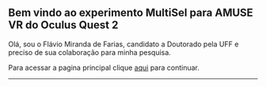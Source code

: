 ## Bem vindo ao experimento MultiSel para AMUSE VR do Oculus Quest 2

Olá, sou o Flávio Miranda de Farias, candidato a Doutorado pela UFF e preciso de sua colaboração para minha pesquisa.

Para acessar a pagina principal clique [aqui](https://fmflavio.github.io/experimento_multisel/tutorial1.html) para continuar.

----------------------------------------------------------------------------------------------------------------------------------------------------------------------------------------------
